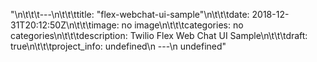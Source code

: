 "\n\t\t\t---\n\t\t\ttitle: \"flex-webchat-ui-sample\"\n\t\t\tdate: 2018-12-31T20:12:50Z\n\t\t\timage: no image\n\t\t\tcategories: no categories\n\t\t\tdescription: Twilio Flex Web Chat UI Sample\n\t\t\tdraft: true\n\t\t\tproject_info: undefined\n      ---\n      undefined"